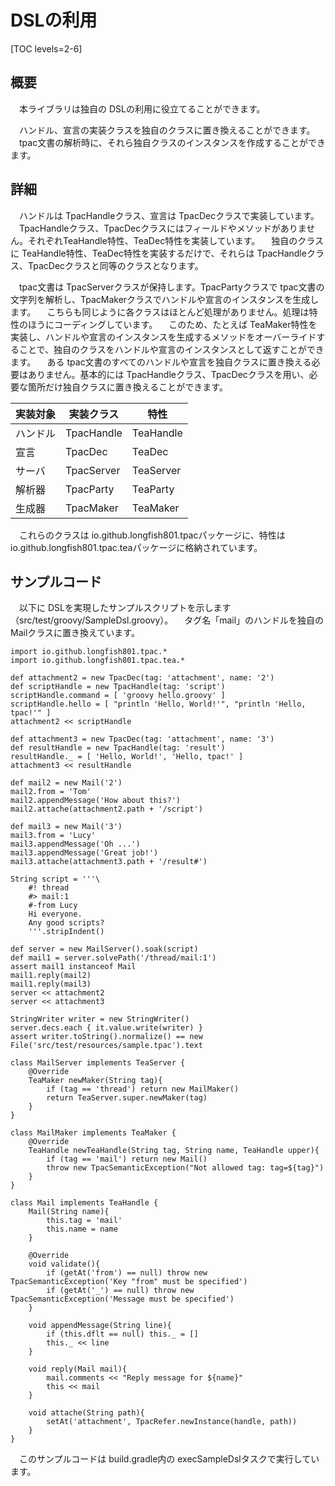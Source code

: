 # DSLの利用

[TOC levels=2-6]

## 概要

　本ライブラリは独自の DSLの利用に役立てることができます。

　ハンドル、宣言の実装クラスを独自のクラスに置き換えることができます。
　tpac文書の解析時に、それら独自クラスのインスタンスを作成することができます。

## 詳細

　ハンドルは TpacHandleクラス、宣言は TpacDecクラスで実装しています。
　TpacHandleクラス、TpacDecクラスにはフィールドやメソッドがありません。それぞれTeaHandle特性、TeaDec特性を実装しています。
　独自のクラスに TeaHandle特性、TeaDec特性を実装するだけで、それらは TpacHandleクラス、TpacDecクラスと同等のクラスとなります。

　tpac文書は TpacServerクラスが保持します。TpacPartyクラスで tpac文書の文字列を解析し、TpacMakerクラスでハンドルや宣言のインスタンスを生成します。
　こちらも同じように各クラスはほとんど処理がありません。処理は特性のほうにコーディングしています。
　このため、たとえば TeaMaker特性を実装し、ハンドルや宣言のインスタンスを生成するメソッドをオーバーライドすることで、独自のクラスをハンドルや宣言のインスタンスとして返すことができます。
　ある tpac文書のすべてのハンドルや宣言を独自クラスに置き換える必要はありません。基本的には TpacHandleクラス、TpacDecクラスを用い、必要な箇所だけ独自クラスに置き換えることができます。

| 実装対象 | 実装クラス  | 特性       |
| -----     | -----        | -----       |
| ハンドル | TpacHandle | TeaHandle |
| 宣言     | TpacDec    | TeaDec    |
| サーバ   | TpacServer | TeaServer |
| 解析器   | TpacParty   | TeaParty   |
| 生成器   | TpacMaker  | TeaMaker  |

　これらのクラスは io.github.longfish801.tpacパッケージに、特性は io.github.longfish801.tpac.teaパッケージに格納されています。

## サンプルコード

　以下に DSLを実現したサンプルスクリプトを示します（src/test/groovy/SampleDsl.groovy）。
　タグ名「mail」のハンドルを独自の Mailクラスに置き換えています。

```
import io.github.longfish801.tpac.*
import io.github.longfish801.tpac.tea.*

def attachment2 = new TpacDec(tag: 'attachment', name: '2')
def scriptHandle = new TpacHandle(tag: 'script')
scriptHandle.command = [ 'groovy hello.groovy' ]
scriptHandle.hello = [ "println 'Hello, World!'", "println 'Hello, tpac!'" ]
attachment2 << scriptHandle

def attachment3 = new TpacDec(tag: 'attachment', name: '3')
def resultHandle = new TpacHandle(tag: 'result')
resultHandle._ = [ 'Hello, World!', 'Hello, tpac!' ]
attachment3 << resultHandle

def mail2 = new Mail('2')
mail2.from = 'Tom'
mail2.appendMessage('How about this?')
mail2.attache(attachment2.path + '/script')

def mail3 = new Mail('3')
mail3.from = 'Lucy'
mail3.appendMessage('Oh ...')
mail3.appendMessage('Great job!')
mail3.attache(attachment3.path + '/result#')

String script = '''\
	#! thread
	#> mail:1
	#-from Lucy
	Hi everyone.
	Any good scripts?
	'''.stripIndent()

def server = new MailServer().soak(script)
def mail1 = server.solvePath('/thread/mail:1')
assert mail1 instanceof Mail
mail1.reply(mail2)
mail1.reply(mail3)
server << attachment2
server << attachment3

StringWriter writer = new StringWriter()
server.decs.each { it.value.write(writer) }
assert writer.toString().normalize() == new File('src/test/resources/sample.tpac').text

class MailServer implements TeaServer {
	@Override
	TeaMaker newMaker(String tag){
		if (tag == 'thread') return new MailMaker()
		return TeaServer.super.newMaker(tag)
	}
}

class MailMaker implements TeaMaker {
	@Override
	TeaHandle newTeaHandle(String tag, String name, TeaHandle upper){
		if (tag == 'mail') return new Mail()
		throw new TpacSemanticException("Not allowed tag: tag=${tag}")
	}
}

class Mail implements TeaHandle {
	Mail(String name){
		this.tag = 'mail'
		this.name = name
	}
	
	@Override
	void validate(){
		if (getAt('from') == null) throw new TpacSemanticException('Key "from" must be specified')
		if (getAt('_') == null) throw new TpacSemanticException('Message must be specified')
	}
	
	void appendMessage(String line){
		if (this.dflt == null) this._ = []
		this._ << line
	}
	
	void reply(Mail mail){
		mail.comments << "Reply message for ${name}"
		this << mail
	}
	
	void attache(String path){
		setAt('attachment', TpacRefer.newInstance(handle, path))
	}
}
```

　このサンプルコードは build.gradle内の execSampleDslタスクで実行しています。
